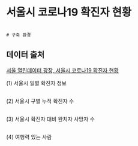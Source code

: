 # 서울시 코로나19 확진자 현황

~~~~~

# 구축 환경

~~~~~

## 데이터 출처
<a href="http://data.seoul.go.kr/dataList/OA-20279/S/1/datasetView.do">서울 열린데이터 광장, 서울시 코로나19 확진자 현황</a>

(1) 서울시 일별 확진자 정보
```

```

(2) 서울시 구별 누적 확진자 수
``` 

``` 

(3) 서울시 확진자 대비 완치자 사망자 수
``` 

``` 

(4) 여행력 있는 사람
```

``` 
